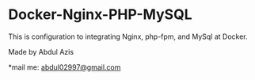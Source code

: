 # Docker-Nginx-PHP-MySQL



This is configuration to integrating Nginx, php-fpm, and MySql at Docker.



Made by Abdul Azis

*mail me: abdul02997@gmail.com
